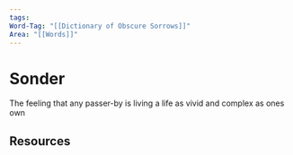 ```yaml
---
tags: 
Word-Tag: "[[Dictionary of Obscure Sorrows]]"
Area: "[[Words]]"
---
```


# Sonder

The feeling that any passer-by is living a life as vivid and complex as ones own


## Resources
